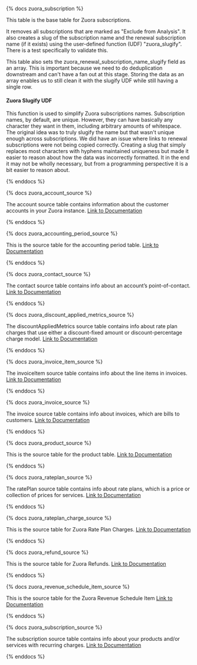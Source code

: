 {% docs zuora_subscription %}

This table is the base table for Zuora subscriptions.

It removes all subscriptions that are marked as "Exclude from Analysis". It also creates a slug of the subscription name and the renewal subscription name (if it exists) using the user-defined function (UDF) "zuora_slugify". There is a test specifically to validate this.

This table also sets the zuora_renewal_subscription_name_slugify field as an array. This is important because we need to do deduplication downstream and can't have a fan out at this stage. Storing the data as an array enables us to still clean it with the slugify UDF while still having a single row.

#### Zuora Slugify UDF
This function is used to simplify Zuora subscriptions names. Subscription names, by default, are unique. However, they can have basically any character they want in them, including arbitrary amounts of whitespace. The original idea was to truly slugify the name but that wasn't unique enough across subscriptions. We did have an issue where links to renewal subscriptions were not being copied correctly. Creating a slug that simply replaces most characters with hyphens maintained uniqueness but made it easier to reason about how the data was incorrectly formatted. It in the end it may not be wholly necessary, but from a programming perspective it is a bit easier to reason about.

{% enddocs %}


{% docs zuora_account_source %}

The account source table contains information about the customer accounts in your Zuora instance. [Link to Documentation](https://www.stitchdata.com/docs/integrations/saas/zuora#account)

{% enddocs %}

{% docs zuora_accounting_period_source %}

This is the source table for the accounting period table. [Link to Documentation](https://knowledgecenter.zuora.com/Developer_Platform/API/G_SOAP_API/E1_SOAP_API_Object_Reference/AccountingPeriod)

{% enddocs %}

{% docs zuora_contact_source %}

The contact source table contains info about an account’s point-of-contact. [Link to Documentation](https://www.stitchdata.com/docs/integrations/saas/zuora#contact)

{% enddocs %}


{% docs zuora_discount_applied_metrics_source %}

The discountAppliedMetrics source table contains info about rate plan charges that use either a discount-fixed amount or discount-percentage charge model. [Link to Documentation](https://www.stitchdata.com/docs/integrations/saas/zuora#discountappliedmetrics)

{% enddocs %}

{% docs zuora_invoice_item_source %}

The invoiceItem source table contains info about the line items in invoices. [Link to Documentation](https://www.stitchdata.com/docs/integrations/saas/zuora#invoiceitem)

{% enddocs %}

{% docs zuora_invoice_source %}

The invoice source table contains info about invoices, which are bills to customers. [Link to Documentation](https://www.stitchdata.com/docs/integrations/saas/zuora#invoice)

{% enddocs %}

{% docs zuora_product_source %}

This is the source table for the product table. [Link to Documentation](https://knowledgecenter.zuora.com/Developer_Platform/API/G_SOAP_API/E1_SOAP_API_Object_Reference/Product)

{% enddocs %}

{% docs zuora_rateplan_source %}

The ratePlan source table contains info about rate plans, which is a price or collection of prices for services. [Link to Documentation](https://www.stitchdata.com/docs/integrations/saas/zuora#rateplan)

{% enddocs %}

{% docs zuora_rateplan_charge_source %}

This is the source table for Zuora Rate Plan Charges. [Link to Documentation](https://knowledgecenter.zuora.com/DC_Developers/G_SOAP_API/E1_SOAP_API_Object_Reference/RatePlanCharge)

{% enddocs %}

{% docs zuora_refund_source %}

This is the source table for Zuora Refunds. [Link to Documentation](https://knowledgecenter.zuora.com/DC_Developers/G_SOAP_API/E1_SOAP_API_Object_Reference/Refund)

{% enddocs %}

{% docs zuora_revenue_schedule_item_source %}

This is the source table for the Zuora Revenue Schedule Item [Link to Documentation](https://knowledgecenter.zuora.com/Zuora_Central/Reporting_and_Analytics/D_Data_Sources_and_Exports/C_Data_Source_Reference/Revenue_Schedule_Item_Data_Source)

{% enddocs %}

{% docs zuora_subscription_source %}

The subscription source table contains info about your products and/or services with recurring charges.
[Link to Documentation](https://www.stitchdata.com/docs/integrations/saas/zuora#subscription)

{% enddocs %}
